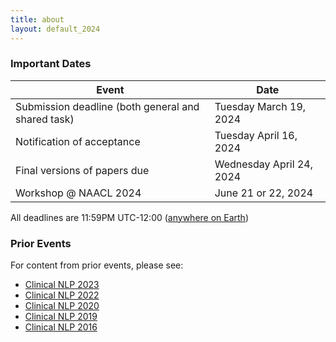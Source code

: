 ```yaml
---
title: about
layout: default_2024
--- 
```


### Important Dates

| Event                                               | Date                                    |
| --------------------------------------------------- | --------------------------------------- |
| Submission deadline (both general and shared task)  | Tuesday March 19, 2024                  |
| Notification of acceptance                          | Tuesday April 16, 2024                  |
| Final versions of papers due                        | Wednesday April 24, 2024                |
| Workshop @ NAACL 2024                               | June 21 or 22, 2024                     |

All deadlines are 11:59PM UTC-12:00 ([anywhere on Earth](https://www.timeanddate.com/time/zones/aoe))

### Prior Events

For content from prior events, please see:

- [Clinical NLP 2023](https://clinical-nlp.github.io/2023/)
- [Clinical NLP 2022](https://clinical-nlp.github.io/2022/)
- [Clinical NLP 2020](https://clinical-nlp.github.io/2020/)
- [Clinical NLP 2019](https://clinical-nlp.github.io/2019/)
- [Clinical NLP 2016](https://clinical-nlp.github.io/2016/)

<!-- 
### Sponsors

<div class="row">
    <div class="col-md-4"></div>
    <div class="col-md-4">
          <img src="images/Lavita_logo_color-black@4x.png" class="img-responsive" width="50%" align="center">
    </div>
    <div class="col-md-4"></div>
</div> 
-->
